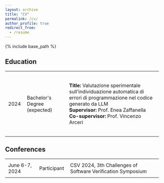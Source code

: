 ```yaml
---
layout: archive
title: "CV"
permalink: /cv/
author_profile: true
redirect_from:
  - /resume
---
```


{% include base_path %}

<style>
	table {
		width: 100%;
		border-collapse: collapse;
	}
	table, th, td {
		border: none;
	}
	th, td, ul {
		padding: 10px;
		text-align: left;
	}
	th {
		background-color: #f2f2f2;
	}
	ul {
		list-style-type: none;
	}
</style>

## Education
<table>
	<!-- <tr> -->
	<!-- 	<th>Year</th> -->
	<!-- 	<th></th> -->
	<!-- 	<th>Details</th> -->
	<!-- </tr> -->
	<tr>
		<td>2024</td>
		<td>Bachelor's Degree (expected)</td>
		<td>
			<ul>
				<li><strong>Title:</strong> Valutazione sperimentale sull’individuazione automatica di errori di programmazione nel codice generato da LLM</li>
				<!-- <li><strong>Grade:</strong> 110/110</li> -->
				<li><strong>Supervisor:</strong> Prof. Enea Zaffanella</li>
				<li><strong>Co-supervisor:</strong> Prof. Vincenzo Arceri</li>
			</ul>
		</td>
	</tr>
</table>

## Conferences
<table>
	<tr>
		<td>June 6-7, 2024</td>
		<td>Participant</td>
		<td>CSV 2024, 3th Challenges of Software Verification Symposium</td>
	</tr>
</table>

<!--Work experience-->
<!--======-->
<!--* Spring 2024: Academic Pages Collaborator-->
<!--  * Github University-->
<!--  * Duties includes: Updates and improvements to template-->
<!--  * Supervisor: The Users-->
<!---->
<!--* Fall 2015: Research Assistant-->
<!--  * Github University-->
<!--  * Duties included: Merging pull requests-->
<!--  * Supervisor: Professor Hub-->
<!---->
<!--* Summer 2015: Research Assistant-->
<!--  * Github University-->
<!--  * Duties included: Tagging issues-->
<!--  * Supervisor: Professor Git-->
  
<!--Skills-->
<!--======-->
<!--* Skill 1-->
<!--* Skill 2-->
<!--  * Sub-skill 2.1-->
<!--  * Sub-skill 2.2-->
<!--  * Sub-skill 2.3-->
<!--* Skill 3-->

<!--Publications-->
<!--======-->
<!--  <ul>{% for post in site.publications reversed %}-->
<!--    {% include archive-single-cv.html %}-->
<!--  {% endfor %}</ul>-->
<!---->
<!--Talks-->
<!--======-->
<!--  <ul>{% for post in site.talks reversed %}-->
<!--    {% include archive-single-talk-cv.html  %}-->
<!--  {% endfor %}</ul>-->
<!---->
<!--Teaching-->
<!--======-->
<!--  <ul>{% for post in site.teaching reversed %}-->
<!--    {% include archive-single-cv.html %}-->
<!--  {% endfor %}</ul>-->
<!---->
<!--Service and leadership-->
<!--======-->
<!--* Currently signed in to 43 different slack teams-->
